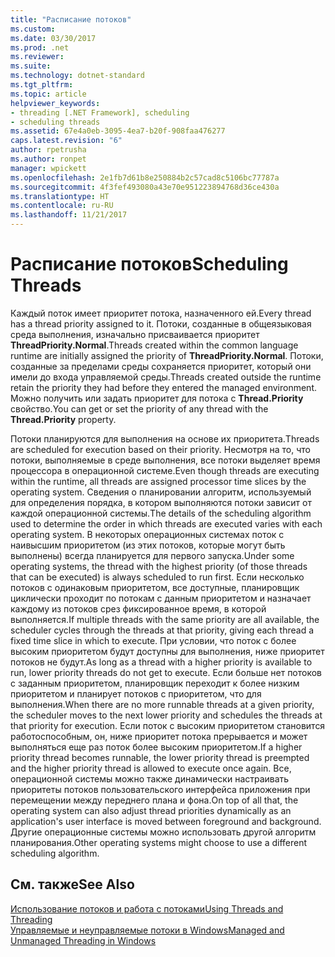 ```yaml
---
title: "Расписание потоков"
ms.custom: 
ms.date: 03/30/2017
ms.prod: .net
ms.reviewer: 
ms.suite: 
ms.technology: dotnet-standard
ms.tgt_pltfrm: 
ms.topic: article
helpviewer_keywords:
- threading [.NET Framework], scheduling
- scheduling threads
ms.assetid: 67e4a0eb-3095-4ea7-b20f-908faa476277
caps.latest.revision: "6"
author: rpetrusha
ms.author: ronpet
manager: wpickett
ms.openlocfilehash: 2e1fb7d61b8e250884b2c57cad8c5106bc77787a
ms.sourcegitcommit: 4f3fef493080a43e70e951223894768d36ce430a
ms.translationtype: HT
ms.contentlocale: ru-RU
ms.lasthandoff: 11/21/2017
---
```

# <a name="scheduling-threads"></a><span data-ttu-id="b1802-102">Расписание потоков</span><span class="sxs-lookup"><span data-stu-id="b1802-102">Scheduling Threads</span></span>
<span data-ttu-id="b1802-103">Каждый поток имеет приоритет потока, назначенного ей.</span><span class="sxs-lookup"><span data-stu-id="b1802-103">Every thread has a thread priority assigned to it.</span></span> <span data-ttu-id="b1802-104">Потоки, созданные в общеязыковая среда выполнения, изначально присваивается приоритет **ThreadPriority.Normal**.</span><span class="sxs-lookup"><span data-stu-id="b1802-104">Threads created within the common language runtime are initially assigned the priority of **ThreadPriority.Normal**.</span></span> <span data-ttu-id="b1802-105">Потоки, созданные за пределами среды сохраняется приоритет, который они имели до входа управляемой среды.</span><span class="sxs-lookup"><span data-stu-id="b1802-105">Threads created outside the runtime retain the priority they had before they entered the managed environment.</span></span> <span data-ttu-id="b1802-106">Можно получить или задать приоритет для потока с **Thread.Priority** свойство.</span><span class="sxs-lookup"><span data-stu-id="b1802-106">You can get or set the priority of any thread with the **Thread.Priority** property.</span></span>  
  
 <span data-ttu-id="b1802-107">Потоки планируются для выполнения на основе их приоритета.</span><span class="sxs-lookup"><span data-stu-id="b1802-107">Threads are scheduled for execution based on their priority.</span></span> <span data-ttu-id="b1802-108">Несмотря на то, что потоки, выполняемые в среде выполнения, все потоки выделяет время процессора в операционной системе.</span><span class="sxs-lookup"><span data-stu-id="b1802-108">Even though threads are executing within the runtime, all threads are assigned processor time slices by the operating system.</span></span> <span data-ttu-id="b1802-109">Сведения о планировании алгоритм, используемый для определения порядка, в котором выполняются потоки зависит от каждой операционной системы.</span><span class="sxs-lookup"><span data-stu-id="b1802-109">The details of the scheduling algorithm used to determine the order in which threads are executed varies with each operating system.</span></span> <span data-ttu-id="b1802-110">В некоторых операционных системах поток с наивысшим приоритетом (из этих потоков, которые могут быть выполнены) всегда планируется для первого запуска.</span><span class="sxs-lookup"><span data-stu-id="b1802-110">Under some operating systems, the thread with the highest priority (of those threads that can be executed) is always scheduled to run first.</span></span> <span data-ttu-id="b1802-111">Если несколько потоков с одинаковым приоритетом, все доступные, планировщик циклически проходит по потокам с данным приоритетом и назначает каждому из потоков срез фиксированное время, в которой выполняется.</span><span class="sxs-lookup"><span data-stu-id="b1802-111">If multiple threads with the same priority are all available, the scheduler cycles through the threads at that priority, giving each thread a fixed time slice in which to execute.</span></span> <span data-ttu-id="b1802-112">При условии, что поток с более высоким приоритетом будут доступны для выполнения, ниже приоритет потоков не будут.</span><span class="sxs-lookup"><span data-stu-id="b1802-112">As long as a thread with a higher priority is available to run, lower priority threads do not get to execute.</span></span> <span data-ttu-id="b1802-113">Если больше нет потоков с заданным приоритетом, планировщик переходит к более низким приоритетом и планирует потоков с приоритетом, что для выполнения.</span><span class="sxs-lookup"><span data-stu-id="b1802-113">When there are no more runnable threads at a given priority, the scheduler moves to the next lower priority and schedules the threads at that priority for execution.</span></span> <span data-ttu-id="b1802-114">Если поток с высоким приоритетом становится работоспособным, он, ниже приоритет потока прерывается и может выполняться еще раз поток более высоким приоритетом.</span><span class="sxs-lookup"><span data-stu-id="b1802-114">If a higher priority thread becomes runnable, the lower priority thread is preempted and the higher priority thread is allowed to execute once again.</span></span> <span data-ttu-id="b1802-115">Все, операционной системы можно также динамически настраивать приоритеты потоков пользовательского интерфейса приложения при перемещении между переднего плана и фона.</span><span class="sxs-lookup"><span data-stu-id="b1802-115">On top of all that, the operating system can also adjust thread priorities dynamically as an application's user interface is moved between foreground and background.</span></span> <span data-ttu-id="b1802-116">Другие операционные системы можно использовать другой алгоритм планирования.</span><span class="sxs-lookup"><span data-stu-id="b1802-116">Other operating systems might choose to use a different scheduling algorithm.</span></span>  
  
## <a name="see-also"></a><span data-ttu-id="b1802-117">См. также</span><span class="sxs-lookup"><span data-stu-id="b1802-117">See Also</span></span>  
 [<span data-ttu-id="b1802-118">Использование потоков и работа с потоками</span><span class="sxs-lookup"><span data-stu-id="b1802-118">Using Threads and Threading</span></span>](../../../docs/standard/threading/using-threads-and-threading.md)  
 [<span data-ttu-id="b1802-119">Управляемые и неуправляемые потоки в Windows</span><span class="sxs-lookup"><span data-stu-id="b1802-119">Managed and Unmanaged Threading in Windows</span></span>](../../../docs/standard/threading/managed-and-unmanaged-threading-in-windows.md)
